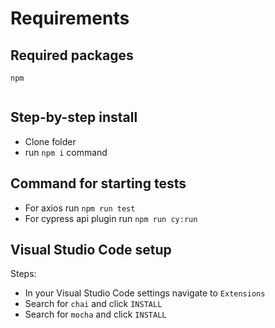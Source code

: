 # Requirements

## Required packages

```shell
npm


```

## Step-by-step install

- Clone folder
- run `npm i` command

## Command for starting tests

- For axios run `npm run test`
- For cypress api plugin run `npm run cy:run`

## Visual Studio Code setup

Steps:

- In your Visual Studio Code settings navigate to `Extensions`
- Search for `chai` and click `INSTALL`
- Search for `mocha` and click `INSTALL`
